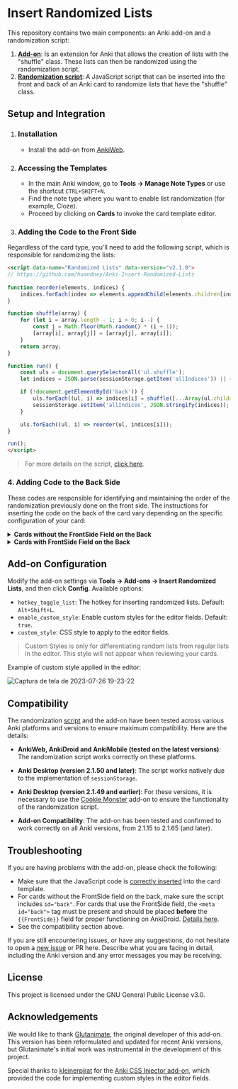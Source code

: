# Insert Randomized Lists

This repository contains two main components: an Anki add-on and a randomization script:

1. **[Add-on](https://github.com/huandney/Anki-Insert-Randomized-Lists/tree/main/src/addon)**: Is an extension for Anki that allows the creation of lists with the "shuffle" class. These lists can then be randomized using the randomization script.
2. **[Randomization script](https://github.com/huandney/Anki-Insert-Randomized-Lists/tree/main/src/card)**: A JavaScript script that can be inserted into the front and back of an Anki card to randomize lists that have the "shuffle" class.

## Setup and Integration

1. ### Installation
    - Install the add-on from [AnkiWeb](https://ankiweb.net/shared/info/1610249201).

2. ### Accessing the Templates
    
    - In the main Anki window, go to **Tools → Manage Note Types** or use the shortcut `CTRL+SHIFT+N`.
    - Find the note type where you want to enable list randomization (for example, Cloze).
    - Proceed by clicking on **Cards** to invoke the card template editor.

3. ### Adding the Code to the Front Side
Regardless of the card type, you'll need to add the following script, which is responsible for randomizing the lists:
```html
<script data-name="Randomized Lists" data-version="v2.1.0">
// https://github.com/huandney/Anki-Insert-Randomized-Lists
    
function reorder(elements, indices) {
    indices.forEach(index => elements.appendChild(elements.children[index]));
}

function shuffle(array) {
    for (let i = array.length - 1; i > 0; i--) {
        const j = Math.floor(Math.random() * (i + 1));
        [array[i], array[j]] = [array[j], array[i]];
    }
    return array;
}

function run() {
    const uls = document.querySelectorAll('ul.shuffle');
    let indices = JSON.parse(sessionStorage.getItem('allIndices')) || {};

    if (!document.getElementById('back')) {
        uls.forEach((ul, i) => indices[i] = shuffle([...Array(ul.children.length).keys()]));
        sessionStorage.setItem('allIndices', JSON.stringify(indices));
    }

    uls.forEach((ul, i) => reorder(ul, indices[i]));
}

run();
</script>
```
> For more details on the script, [click here](https://github.com/huandney/Anki-Insert-Randomized-Lists/tree/main/src/card).

### 4. Adding Code to the Back Side
These codes are responsible for identifying and maintaining the order of the randomization previously done on the front side.
The instructions for inserting the code on the back of the card vary depending on the specific configuration of your card:

<details>
  <summary><strong>Cards without the FrontSide Field on the Back</strong></summary>
    
If your card does not have the `{{FrontSide}}` field, you should add the entire script with the addition of the `id="back"` to the metadata, as shown below:
  
```html
<script data-name="Randomized Lists" data-version="v2.1.0" id="back">
// https://github.com/huandney/Anki-Insert-Randomized-Lists
    
function reorder(elements, indices) {
    indices.forEach(index => elements.appendChild(elements.children[index]));
}

function shuffle(array) {
    for (let i = array.length - 1; i > 0; i--) {
        const j = Math.floor(Math.random() * (i + 1));
        [array[i], array[j]] = [array[j], array[i]];
    }
    return array;
}

function run() {
    const uls = document.querySelectorAll('ul.shuffle');
    let indices = JSON.parse(sessionStorage.getItem('allIndices')) || {};

    if (!document.getElementById('back')) {
        uls.forEach((ul, i) => indices[i] = shuffle([...Array(ul.children.length).keys()]));
        sessionStorage.setItem('allIndices', JSON.stringify(indices));
    }

    uls.forEach((ul, i) => reorder(ul, indices[i]));
}

run();
</script>
```
</details>

<details>
  <summary><strong>Cards with FrontSide Field on the Back</strong></summary>
    
For cards that use the FrontSide field on the back, you don't need to add the entire script again. Simply insert the following metatag before the `{{FrontSide}}` field:
    
```html
<meta id="back">
```
> - This metatag ensures that the script correctly recognizes the back of the card and maintains the randomization order previously set on the front.
> - Placing this metatag before the `{{FrontSide}}` field is crucial for proper functioning on AnkiDroid.
</details>

## Add-on Configuration

Modify the add-on settings via **Tools → Add-ons → Insert Randomized Lists**, and then click **Config**. Available options:

- `hotkey_toggle_list`: The hotkey for inserting randomized lists. Default: `Alt+Shift+L`.
- `enable_custom_style`: Enable custom styles for the editor fields. Default: `true`.
- `custom_style`: CSS style to apply to the editor fields.

> Custom Styles is only for differentiating random lists from regular lists in the editor. This style will not appear when reviewing your cards.

Example of custom style applied in the editor:

![Captura de tela de 2023-07-26 19-23-22](https://github.com/huandney/Anki-Insert-Randomized-Lists/assets/19948348/1facd2a6-a565-4124-bc45-eaf105a2124a)

## Compatibility

The randomization [script](https://github.com/huandney/Anki-Insert-Randomized-Lists/blob/main/src/card/template.html) and the add-on have been tested across various Anki platforms and versions to ensure maximum compatibility. Here are the details:

- **AnkiWeb, AnkiDroid and AnkiMobile (tested on the latest versions)**: The randomization script works correctly on these platforms.
    
- **Anki Desktop (version 2.1.50 and later)**: The script works natively due to the implementation of `sessionStorage`.
    
- **Anki Desktop (version 2.1.49 and earlier)**: For these versions, it is necessary to use the [Cookie Monster](https://ankiweb.net/shared/info/1501583548) add-on to ensure the functionality of the randomization script.
    
- **Add-on Compatibility**: The add-on has been tested and confirmed to work correctly on all Anki versions, from 2.1.15 to 2.1.65 (and later).

## Troubleshooting

If you are having problems with the add-on, please check the following:

* Make sure that the JavaScript code is [correctly inserted](#adding-the-code-to-the-front-side) into the card template.
* For cards without the FrontSide field on the back, make sure the script includes `id="back"`. For cards that use the FrontSide field, the `<meta id="back">` tag must be present and should be placed **before** the `{{FrontSide}}` field for proper functioning on AnkiDroid. [Details here](#4-adding-code-to-the-back-side).
* See the compatibility section above.

If you are still encountering issues, or have any suggestions, do not hesitate to open a [new issue](https://github.com/huandney/Anki-Insert-Randomized-Lists/issues) or PR here. Describe what you are facing in detail, including the Anki version and any error messages you may be receiving.

## License

This project is licensed under the GNU General Public License v3.0.

## Acknowledgements

We would like to thank [Glutanimate](https://github.com/glutanimate/anki-addons-misc/tree/master/src/editor_random_list), the original developer of this add-on. This version has been reformulated and updated for recent Anki versions, but Glutanimate's initial work was instrumental in the development of this project.

Special thanks to [kleinerpirat](https://github.com/kleinerpirat) for the [Anki CSS Injector add-on](https://github.com/kleinerpirat/anki-css-injector), which provided the code for implementing custom styles in the editor fields.
